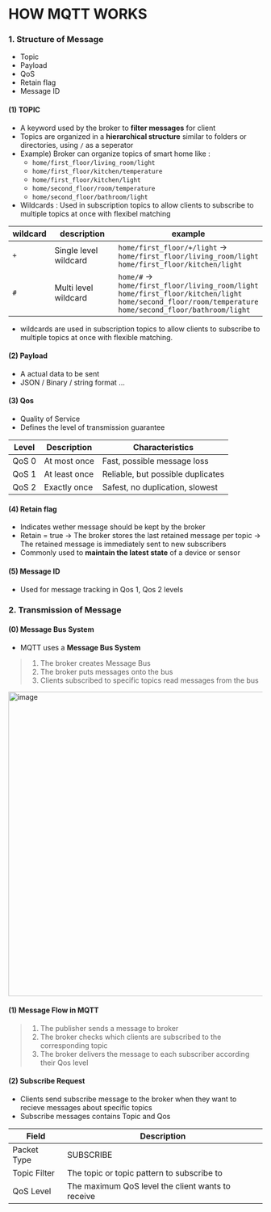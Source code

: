 # HOW MQTT WORKS
### 1. Structure of Message
- Topic
- Payload
- QoS
- Retain flag
- Message ID
#### (1) TOPIC
- A keyword used by the broker to **filter messages** for client
- Topics are organized in a **hierarchical structure** similar to folders or directories, using `/` as a seperator
- Example) Broker can organize topics of smart home like :<br>
  - `home/first_floor/living_room/light`<br>
  - `home/first_floor/kitchen/temperature`<br>
  - `home/first_floor/kitchen/light`<br>
  - `home/second_floor/room/temperature`<br>
  - `home/second_floor/bathroom/light`<br>
- Wildcards : Used in subscription topics to allow clients to subscribe to multiple topics at once with flexibel matching

|wildcard|description|example|
|-|-|-|
|`+`|Single level wildcard|`home/first_floor/+/light` → <br>`home/first_floor/living_room/light`<br>`home/first_floor/kitchen/light`|
|`#`|Multi level wildcard| `home/#` → <br>`home/first_floor/living_room/light`<br>`home/first_floor/kitchen/light`<br>`home/second_floor/room/temperature`<br>`home/second_floor/bathroom/light`|

- wildcards are used in subscription topics to allow clients to subscribe to multiple topics at once with flexible matching.
#### (2) Payload
- A actual data to be sent
- JSON / Binary / string format ...
#### (3) Qos
- Quality of Service
- Defines the level of transmission guarantee
  
| Level | Description | Characteristics |
| - | - | - |
| QoS 0 | At most once | Fast, possible message loss |
| QoS 1 | At least once | Reliable, but possible duplicates |
| QoS 2 | Exactly once | Safest, no duplication, slowest |

#### (4) Retain flag
- Indicates wether message should be kept by the broker
- Retain = true
  -> The broker stores the last retained message per topic
  -> The retained message is immediately sent to new subscribers
- Commonly used to **maintain the latest state** of a device or sensor
#### (5) Message ID
- Used for message tracking in Qos 1, Qos 2 levels
### 2. Transmission of Message
#### (0) Message Bus System
- MQTT uses a **Message Bus System**
> 1. The broker creates Message Bus
> 2. The broker puts messages onto the bus
> 3. Clients subscribed to specific topics read messages from the bus

<img width="912" height="603" alt="image" src="https://github.com/user-attachments/assets/0c7119e2-5012-48c6-b634-267285333869" /><br>
#### (1) Message Flow in MQTT
> 1. The publisher sends a message to broker
> 2. The broker checks which clients are subscribed to the corresponding topic
> 3. The broker delivers the message to each subscriber according their Qos level
#### (2) Subscribe Request
- Clients send subscribe message to the broker when they want to recieve messages about specific topics
- Subscribe messages contains Topic and Qos

|Field|Description|
|-|-|
|Packet Type|SUBSCRIBE|
|Topic Filter|The topic or topic pattern to subscribe to|
|QoS Level|The maximum QoS level the client wants to receive|
